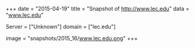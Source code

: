 
+++
date = "2015-04-19"
title = "Snapshot of http://www.lec.edu"
data = "www.lec.edu"

Server = ["Unknown"]
domain = ["lec.edu"]

  image = "snapshots/2015_16/www.lec.edu.png"
+++
#

